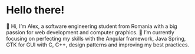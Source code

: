# Hello there!

👋 Hi, I’m Alex, a software engineering student from Romania with a big passion for web development and computer graphics.
🌱 I’m currently focusing on perfecting my skills with the Angular framework, Java Spring, GTK for GUI with C, C++, design patterns and improving my best practices.
